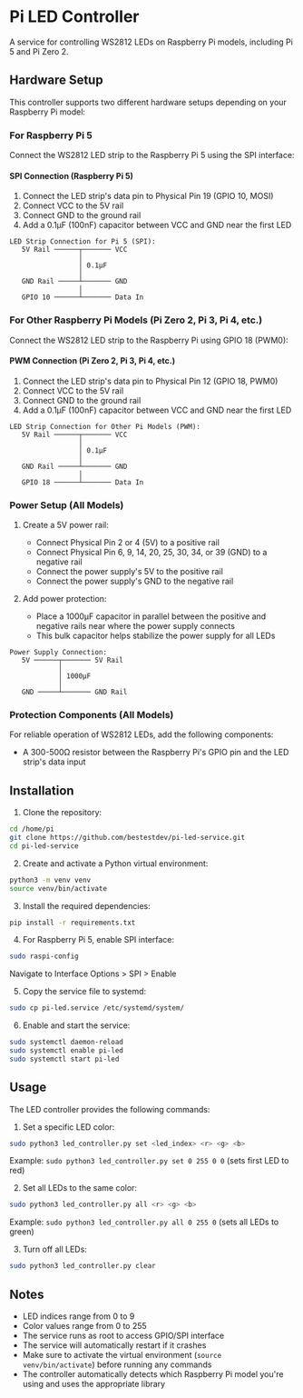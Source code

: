 # Pi LED Controller

A service for controlling WS2812 LEDs on Raspberry Pi models, including Pi 5 and Pi Zero 2.

## Hardware Setup

This controller supports two different hardware setups depending on your Raspberry Pi model:

### For Raspberry Pi 5

Connect the WS2812 LED strip to the Raspberry Pi 5 using the SPI interface:

#### SPI Connection (Raspberry Pi 5)
1. Connect the LED strip's data pin to Physical Pin 19 (GPIO 10, MOSI)
2. Connect VCC to the 5V rail
3. Connect GND to the ground rail
4. Add a 0.1µF (100nF) capacitor between VCC and GND near the first LED

```
LED Strip Connection for Pi 5 (SPI):
   5V Rail ──────┬─────── VCC
                 │
                 │ 0.1µF
                 │
   GND Rail ─────┴─────── GND
                 │
   GPIO 10 ──────┴─────── Data In
```

### For Other Raspberry Pi Models (Pi Zero 2, Pi 3, Pi 4, etc.)

Connect the WS2812 LED strip to the Raspberry Pi using GPIO 18 (PWM0):

#### PWM Connection (Pi Zero 2, Pi 3, Pi 4, etc.)
1. Connect the LED strip's data pin to Physical Pin 12 (GPIO 18, PWM0)
2. Connect VCC to the 5V rail
3. Connect GND to the ground rail
4. Add a 0.1µF (100nF) capacitor between VCC and GND near the first LED

```
LED Strip Connection for Other Pi Models (PWM):
   5V Rail ──────┬─────── VCC
                 │
                 │ 0.1µF
                 │
   GND Rail ─────┴─────── GND
                 │
   GPIO 18 ──────┴─────── Data In
```

### Power Setup (All Models)
1. Create a 5V power rail:
   - Connect Physical Pin 2 or 4 (5V) to a positive rail
   - Connect Physical Pin 6, 9, 14, 20, 25, 30, 34, or 39 (GND) to a negative rail
   - Connect the power supply's 5V to the positive rail
   - Connect the power supply's GND to the negative rail

2. Add power protection:
   - Place a 1000µF capacitor in parallel between the positive and negative rails near where the power supply connects
   - This bulk capacitor helps stabilize the power supply for all LEDs

```
Power Supply Connection:
   5V ──────┬─────── 5V Rail
            │
            │ 1000µF
            │
   GND ─────┴─────── GND Rail
```

### Protection Components (All Models)
For reliable operation of WS2812 LEDs, add the following components:
- A 300-500Ω resistor between the Raspberry Pi's GPIO pin and the LED strip's data input

## Installation

1. Clone the repository:
```bash
cd /home/pi
git clone https://github.com/bestestdev/pi-led-service.git
cd pi-led-service
```

2. Create and activate a Python virtual environment:
```bash
python3 -m venv venv
source venv/bin/activate
```

3. Install the required dependencies:
```bash
pip install -r requirements.txt
```

4. For Raspberry Pi 5, enable SPI interface:
```bash
sudo raspi-config
```
Navigate to Interface Options > SPI > Enable

5. Copy the service file to systemd:
```bash
sudo cp pi-led.service /etc/systemd/system/
```

6. Enable and start the service:
```bash
sudo systemctl daemon-reload
sudo systemctl enable pi-led
sudo systemctl start pi-led
```

## Usage

The LED controller provides the following commands:

1. Set a specific LED color:
```bash
sudo python3 led_controller.py set <led_index> <r> <g> <b>
```
Example: `sudo python3 led_controller.py set 0 255 0 0` (sets first LED to red)

2. Set all LEDs to the same color:
```bash
sudo python3 led_controller.py all <r> <g> <b>
```
Example: `sudo python3 led_controller.py all 0 255 0` (sets all LEDs to green)

3. Turn off all LEDs:
```bash
sudo python3 led_controller.py clear
```

## Notes

- LED indices range from 0 to 9
- Color values range from 0 to 255
- The service runs as root to access GPIO/SPI interface
- The service will automatically restart if it crashes
- Make sure to activate the virtual environment (`source venv/bin/activate`) before running any commands
- The controller automatically detects which Raspberry Pi model you're using and uses the appropriate library 